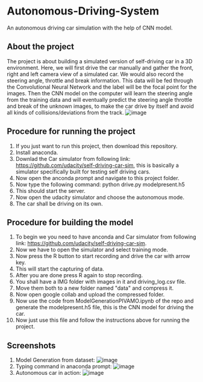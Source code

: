 # Autonomous-Driving-System
An autonomous driving car simulation with the help of CNN model.
## About the project
The project is about building a simulated version of self-driving car in a 3D environment. Here, we will first drive the car manually and gather the front, right and left camera view of a simulated car. We would also record the steering angle, throttle and break information. This data will be fed through the Convolutional Neural Network and the label will be the focal point for the images. Then the CNN model on the computer will learn the steering angle from the training data and will eventually predict the steering angle throttle and break of the unknown images, to make the car drive by itself and avoid all kinds of collisions/deviations from the track.
![image](https://user-images.githubusercontent.com/86741118/163034172-b79b8b4d-410b-46e9-92e9-7c49715a12e9.png)
## Procedure for running the project
1) If you just want to run this project, then download this repository.
2) Install anaconda.
3) Downlad the Car simulator from following link: https://github.com/udacity/self-driving-car-sim, this is basically a simulator specifically built for testing self driving cars.
4) Now open the anconda prompt and navigate to this project folder.
5) Now type the following command: python drive.py modelpresent.h5
6) This should start the server.
7) Now open the udacity simulator and choose the autonomous mode.
8) The car shall be driving on its own.
## Procedure for building the model
1) To begin we you need to have anconda and Car simulator from following link: https://github.com/udacity/self-driving-car-sim.
2) Now we have to open the simulator and select training mode.
3) Now press the R button to start recording and drive the car with arrow key.
4) This will start the capturing of data.
5) After you are done press R again to stop recording.
6) You shall have a IMG folder with images in it and driving_log.csv file.
7) Move them both to a new folder named "data" and compress it.
8) Now open google collab and upload the compressed folder.
9) Now use the code from ModelGenerationPIVAMO.ipynb of the repo and generate the modelpresent.h5 file, this is the CNN model for driving the car.
10) Now just use this file and follow the instructions above for running the project.
## Screenshots
1) Model Generation from dataset:
![image](https://user-images.githubusercontent.com/86741118/163038669-0871f313-6d41-42dd-85bf-9a6671ecf420.png)
2) Typing command in anaconda prompt:
![image](https://user-images.githubusercontent.com/86741118/163038905-4ae71e17-efde-403c-8033-04111938ceda.png)
3) Autonomous car in action:
![image](https://user-images.githubusercontent.com/86741118/163039283-f8982c02-b1b1-47b9-8128-d409f3352240.png)
